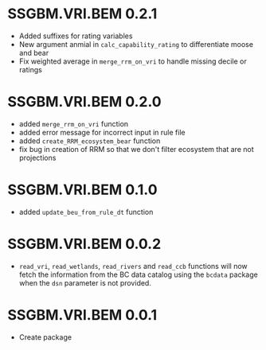 # SSGBM.VRI.BEM 0.2.1

* Added suffixes for rating variables
* New argument anmial in `calc_capability_rating` to differentiate moose and bear
* Fix weighted average in `merge_rrm_on_vri` to handle missing decile or ratings


# SSGBM.VRI.BEM 0.2.0

* added `merge_rrm_on_vri` function
* added error message for incorrect input in rule file
* added `create_RRM_ecosystem_bear` function
* fix bug in creation of RRM so that we don't filter ecosystem that are not projections

# SSGBM.VRI.BEM 0.1.0

* added `update_beu_from_rule_dt` function

# SSGBM.VRI.BEM 0.0.2

* `read_vri`, `read_wetlands`, `read_rivers` and `read_ccb` functions will now fetch the information from the BC data catalog using the `bcdata` package when the `dsn` parameter is not provided. 

# SSGBM.VRI.BEM 0.0.1

* Create package
